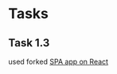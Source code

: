# Tasks

## Task 1.3

used forked [SPA app on React](https://github.com/mcnic/nodejs-aws-shop-react)
